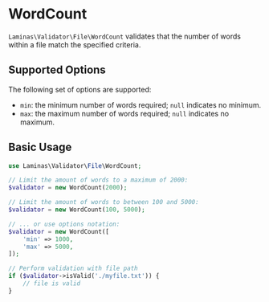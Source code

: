 # WordCount

`Laminas\Validator\File\WordCount` validates that the number of words within a file
match the specified criteria.

## Supported Options

The following set of options are supported:

- `min`: the minimum number of words required; `null` indicates no minimum.
- `max`: the maximum number of words required; `null` indicates no maximum.

## Basic Usage

```php
use Laminas\Validator\File\WordCount;

// Limit the amount of words to a maximum of 2000:
$validator = new WordCount(2000);

// Limit the amount of words to between 100 and 5000:
$validator = new WordCount(100, 5000);

// ... or use options notation:
$validator = new WordCount([
    'min' => 1000,
    'max' => 5000,
]);

// Perform validation with file path
if ($validator->isValid('./myfile.txt')) {
    // file is valid
}
```
